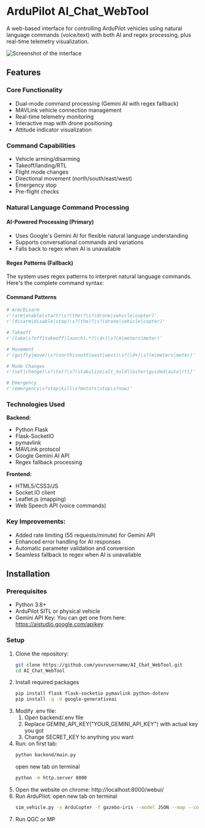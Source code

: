 # ArduPilot AI_Chat_WebTool

A web-based interface for controlling ArduPilot vehicles using natural language commands (voice/text) with both AI and regex processing, plus real-time telemetry visualization.


![Screenshot of the interface](https://github.com/user-attachments/assets/6e12e86f-2c6e-4344-8361-f308192300be)

## Features

### Core Functionality
- Dual-mode command processing (Gemini AI with regex fallback)
- MAVLink vehicle connection management
- Real-time telemetry monitoring
- Interactive map with drone positioning
- Attitude indicator visualization

### Command Capabilities
- Vehicle arming/disarming
- Takeoff/landing/RTL
- Flight mode changes
- Directional movement (north/south/east/west)
- Emergency stop
- Pre-flight checks

### Natural Language Command Processing

#### AI-Powered Processing (Primary)

- Uses Google's Gemini AI for flexible natural language understanding
- Supports conversational commands and variations
- Falls back to regex when AI is unavailable

#### Regex Patterns (Fallback)

The system uses regex patterns to interpret natural language commands. Here's the complete command syntax:

#### Command Patterns

```python
# Arm/Disarm
r'(arm|enable|start)\s?(the)?\s?(drone|vehicle|copter)'
r'(disarm|disable|stop)\s?(the)?\s?(drone|vehicle|copter)'

# Takeoff 
r'(take\s?off|takeoff|launch).*?(\d+)\s?(m|meters|meter)'

# Movement
r'(go|fly|move)\s?(north|south|east|west)\s?(\d+)\s?(m|meters|meter)'

# Mode Changes
r'(set|change)\s?(to)?\s?(stabilize|alt_hold|loiter|guided|auto|rtl)'

# Emergency
r'(emergency\s?stop|kill\s?motors|stop\s?now)'
```

### Technologies Used

**Backend:**
- Python Flask
- Flask-SocketIO
- pymavlink
- MAVLink protocol
- Google Gemini AI API
- Regex fallback processing

**Frontend:**
- HTML5/CSS3/JS
- Socket.IO client
- Leaflet.js (mapping)
- Web Speech API (voice commands)

### Key Improvements:
- Added rate limiting (55 requests/minute) for Gemini API
- Enhanced error handling for AI responses
- Automatic parameter validation and conversion
- Seamless fallback to regex when AI is unavailable


## Installation

### Prerequisites
- Python 3.8+
- ArduPilot SITL or physical vehicle
- Gemini API Key: You can get one from here: https://aistudio.google.com/apikey

### Setup
1. Clone the repository:
   ```bash
   git clone https://github.com/yourusername/AI_Chat_WebTool.git
   cd AI_Chat_WebTool
   ```      
2. Install required packages
   ```bash
   pip install flask flask-socketio pymavlink python-dotenv
   pip install -q -U google-generativeai
3. Modify .env file:
   1. Open backend/.env file 
   2. Replace GEMINI_API_KEY("YOUR_GEMINI_API_KEY") with actual key you got
   3. Change SECRET_KEY to anything you want
3. Run:
   on first tab:
   ```bash
   python backend/main.py
   ```
   open new tab on terminal
   ```bash
   python -m http.server 8000
   ```
4. Open the website on chrome:
   http://localhost:8000/webui/
5. Run ArduPilot:
   open new tab on terminal
   ```bash
   sim_vehicle.py -v ArduCopter -f gazebo-iris --model JSON --map --console --out 127.0.0.1:14540
6. Run QGC or MP
